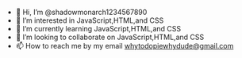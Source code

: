 - 👋 Hi, I’m @shadowmonarch1234567890
- 👀 I’m interested in JavaScript,HTML,and CSS
- 🌱 I’m currently learning JavaScript,HTML,and CSS
- 💞️ I’m looking to collaborate on JavaScript,HTML,and CSS
- 📫 How to reach me by my email whytodopiewhydude@gmail.com

<!---
shadowmonarch1234567890/shadowmonarch1234567890 is a ✨ special ✨ repository because its `README.md` (this file) appears on your GitHub profile.
You can click the Preview link to take a look at your changes.
--->
